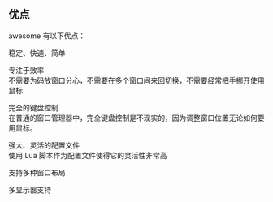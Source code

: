 ## 优点

awesome 有以下优点：

稳定、快速、简单

专注于效率  
不需要为码放窗口分心，不需要在多个窗口间来回切换，不需要经常把手挪开使用鼠标

完全的键盘控制  
在普通的窗口管理器中，完全键盘控制是不现实的，因为调整窗口位置无论如何要用鼠标。

强大、灵活的配置文件  
使用 Lua 脚本作为配置文件使得它的灵活性非常高

支持多种窗口布局

多显示器支持
